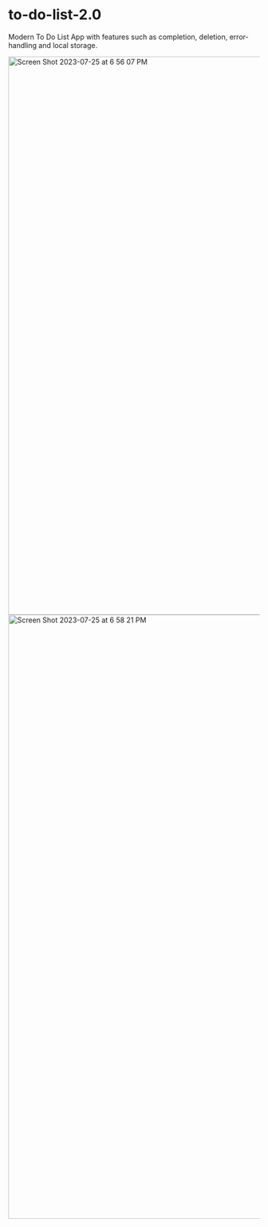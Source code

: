 # to-do-list-2.0

Modern To Do List App with features such as completion, deletion, error- handling and local storage.

<img width="1118" alt="Screen Shot 2023-07-25 at 6 56 07 PM" src="https://github.com/Postrelski/to-do-list-2.0/assets/71254889/b53713bf-ca01-4061-bcd1-82ab13eb49ff">

<img width="1210" alt="Screen Shot 2023-07-25 at 6 58 21 PM" src="https://github.com/Postrelski/to-do-list-2.0/assets/71254889/5cc9b464-2eac-4fe2-8e67-db880610c1ce">

